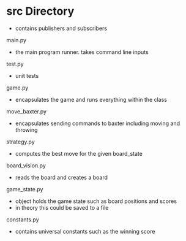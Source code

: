 # src Directory
- contains publishers and subscribers

main.py
- the main program runner. takes command line inputs

test.py
- unit tests

game.py
- encapsulates the game and runs everything within the class

move_baxter.py
- encapsulates sending commands to baxter including moving and throwing

strategy.py
- computes the best move for the given board_state

board_vision.py
- reads the board and creates a board

game_state.py
- object holds the game state such as board positions and scores
- in theory this could be saved to a file

constants.py
- contains universal constants such as the winning score
